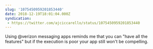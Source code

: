 ```yaml
---
slug: '1075450959201853440'
date: 2018-12-19T18:01:04.000Z
syndication:
 - https://twitter.com/ajciccarello/status/1075450959201853440
---
```


Using @verizon messaging apps reminds me that you can "have all the features" but if the execution is poor your app still won't be compelling.
